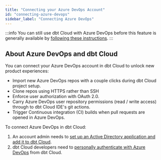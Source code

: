 ```yaml
---
title: "Connecting your Azure DevOps Account"
id: "connecting-azure-devops"
sidebar_label: "Connecting Azure DevOps"
---
```


<Snippet src="available-beta-banner" />

:::info
You can still use dbt Cloud with Azure DevOps before this feature is generally available by [following these instructions](/dbt-cloud/cloud-configuring-dbt-cloud/cloud-import-a-project-by-git-url#azure-devops).
:::

<Snippet src="available-enterprise-tier-only" />


## About Azure DevOps and dbt Cloud

You can connect your Azure DevOps account in dbt Cloud to unlock new product experiences:

- Import new Azure DevOps repos with a couple clicks during dbt Cloud project setup.
- Clone repos using HTTPS rather than SSH
- Enforce user authorization with OAuth 2.0.
- Carry Azure DevOps user repository permissions (read / write access) through to dbt Cloud IDE's git actions.
- Trigger Continuous integration (CI) builds when pull requests are opened in Azure DevOps.

To connect Azure DevOps in dbt Cloud:

1. An account admin needs to [set up an Active Directory application and add it to dbt Cloud](docs/dbt-cloud/cloud-configuring-dbt-cloud/setup-azure).
2. dbt Cloud developers need to [personally authenticate with Azure DevOps](docs/dbt-cloud/cloud-configuring-dbt-cloud/authenticate-azure) from dbt Cloud.


